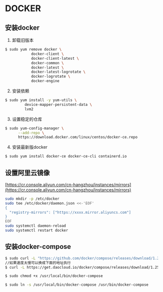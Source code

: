 # DOCKER

## 安装docker
1. 卸载旧版本


```sh
$ sudo yum remove docker \
            docker-client \
            docker-client-latest \
            docker-common \
            docker-latest \
            docker-latest-logrotate \
            docker-logrotate \
            docker-engine
```

2. 安装依赖
   
```sh
$ sudo yum install -y yum-utils \
         device-mapper-persistent-data \
         lvm2
```

3. 设置稳定的仓库
   
```sh
$ sudo yum-config-manager \
      --add-repo \
      https://download.docker.com/linux/centos/docker-ce.repo
```

4. 安装最新版docker
   
```sh
$ sudo yum install docker-ce docker-ce-cli containerd.io
```

## 设置阿里云镜像

[https://cr.console.aliyun.com/cn-hangzhou/instances/mirrors](https://cr.console.aliyun.com/cn-hangzhou/instances/mirrors)

```sh
sudo mkdir -p /etc/docker
sudo tee /etc/docker/daemon.json <<-'EOF'
{
  "registry-mirrors": ["https://xxxx.mirror.aliyuncs.com"]
}
EOF
sudo systemctl daemon-reload
sudo systemctl restart docker
```


## 安装docker-compose

```sh
$ sudo curl -L "https://github.com/docker/compose/releases/download/1.25.5/docker-compose-$(uname -s)-$(uname -m)" -o /usr/local/bin/docker-compose
//如果速度太慢可以换成下面的地址执行
$ curl -L https://get.daocloud.io/docker/compose/releases/download/1.25.5/docker-compose-`uname -s`-`uname -m` > /usr/local/bin/docker-compose

$ sudo chmod +x /usr/local/bin/docker-compose

$ sudo ln -s /usr/local/bin/docker-compose /usr/bin/docker-compose
```